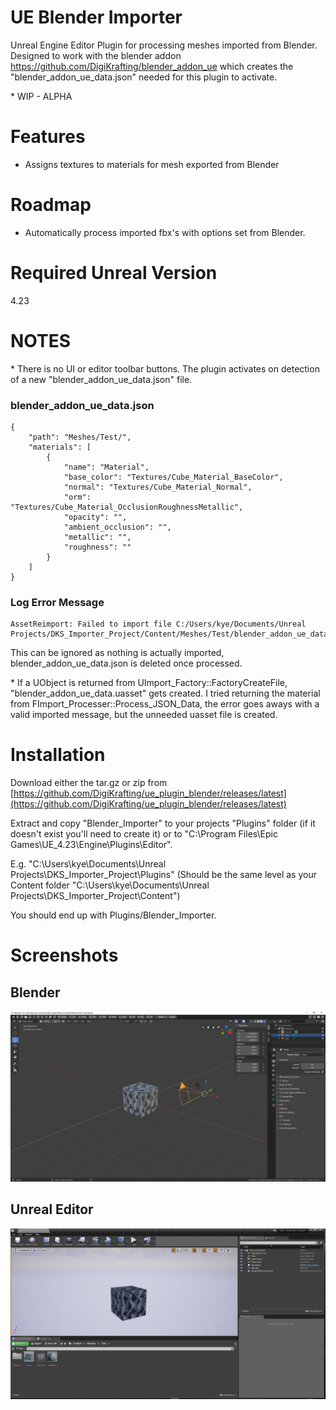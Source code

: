 # UE Blender Importer

Unreal Engine Editor Plugin for processing meshes imported from Blender. Designed to work with the blender addon https://github.com/DigiKrafting/blender_addon_ue which creates the "blender_addon_ue_data.json" needed for this plugin to activate.

\* WIP - ALPHA

# Features

- Assigns textures to materials for mesh exported from Blender

# Roadmap

- Automatically process imported fbx's with options set from Blender.

# Required Unreal Version

4.23

# NOTES 

\* There is no UI or editor toolbar buttons. The plugin activates on detection of a new "blender_addon_ue_data.json" file.

### blender_addon_ue_data.json
~~~
{
    "path": "Meshes/Test/",
    "materials": [
        {
            "name": "Material",
            "base_color": "Textures/Cube_Material_BaseColor",
            "normal": "Textures/Cube_Material_Normal",
            "orm": "Textures/Cube_Material_OcclusionRoughnessMetallic",
            "opacity": "",
            "ambient_occlusion": "",
            "metallic": "",
            "roughness": ""
        }
    ]
}
~~~

### Log Error Message
~~~
AssetReimport: Failed to import file C:/Users/kye/Documents/Unreal Projects/DKS_Importer_Project/Content/Meshes/Test/blender_addon_ue_data.json.
~~~

This can be ignored as nothing is actually imported, blender_addon_ue_data.json is deleted once processed.

\* If a UObject is returned from UImport_Factory::FactoryCreateFile, "blender_addon_ue_data.uasset" gets created. I tried returning the material from FImport_Processer::Process_JSON_Data, the error goes aways with a valid imported message, but the unneeded uasset file is created.

# Installation

Download either the tar.gz or zip from [https://github.com/DigiKrafting/ue_plugin_blender/releases/latest](https://github.com/DigiKrafting/ue_plugin_blender/releases/latest)

Extract and copy "Blender_Importer" to your projects "Plugins" folder (if it doesn't exist you'll need to create it) or to "C:\Program Files\Epic Games\UE_4.23\Engine\Plugins\Editor".

E.g. "C:\Users\kye\Documents\Unreal Projects\DKS_Importer_Project\Plugins" (Should be the same level as your Content folder "C:\Users\kye\Documents\Unreal Projects\DKS_Importer_Project\Content")

You should end up with Plugins/Blender_Importer.

# Screenshots
## Blender
![alt](/screenshots/ue_blender.png)
## Unreal Editor
![alt](/screenshots/ue_material_setup.png)
